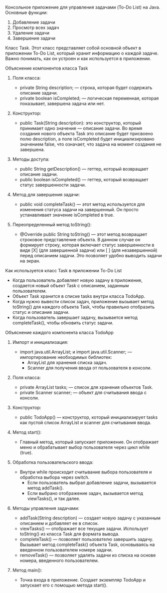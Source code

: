 Консольное приложение для управления задачами (To-Do List) на Java. 
Основные функции:
1. Добавление задачи
2. Просмотр всех задач
3. Удаление задачи
4. Завершение задачи

Класс Task. Этот класс представляет собой основной объект в приложении To-Do List, который хранит информацию о каждой задаче. Важно понимать, как он устроен и как используется в приложении.

Объяснение компонентов класса Task
1. Поля класса:
    - private String description; — строка, которая будет содержать описание задачи.
    - private boolean isCompleted; — логическая переменная, которая показывает, завершена задача или нет.

2. Конструктор:
    - public Task(String description): это конструктор, который принимает одно значение — описание задачи. Во время создания нового объекта Task это описание будет присвоено полю description, а поле isCompleted будет инициализировано значением false, что означает, что задача на момент создания не завершена.

3. Методы доступа:
    - public String getDescription() — геттер, который возвращает описание задачи.
    - public boolean isCompleted() — геттер, который возвращает статус завершенности задачи.

4. Метод для завершения задачи:
    - public void completeTask() — этот метод используется для изменения статуса задачи на завершенный. Он просто устанавливает значение isCompleted в true.

5. Переопределенный метод toString():
    - @Override public String toString() — этот метод возвращает строковое представление объекта. В данном случае он формирует строку, которая включает статус завершенности в виде [X] (для завершенной задачи) или [ ] (для незавершенной) перед описанием задачи. Это позволяет удобно выводить задачи на экран.

Как используется класс Task в приложении To-Do List
- Когда пользователь добавляет новую задачу в приложение, создается новый объект Task с описанием, заданным пользователем.
- Объект Task хранится в списке tasks внутри класса TodoApp.
- Когда нужно вывести список задач, приложение вызывает метод toString() для каждого объекта Task, чтобы правильно отобразить статус и описание задачи.
- Когда пользователь завершает задачу, вызывается метод completeTask(), чтобы обновить статус задачи.


Объяснение каждого компонента класса TodoApp
1. Импорт и инициализация:
    - import java.util.ArrayList; и import java.util.Scanner; — импортирование необходимых библиотек:
        - ArrayList для хранения списка задач.
        - Scanner для получения ввода от пользователя в консоли.

2. Поля класса:
    - private ArrayList<Task> tasks; — список для хранения объектов Task.
    - private Scanner scanner; — объект для считывания ввода с консоли.

3. Конструктор:
    - public TodoApp() — конструктор, который инициализирует tasks как пустой список ArrayList и scanner для считывания ввода.

4. Метод start():
    - Главный метод, который запускает приложение. Он отображает меню и обрабатывает выбор пользователя через цикл while (true).

5. Обработка пользовательского ввода:
    - Внутри while происходит считывание выбора пользователя и обработка выбора через switch.
        - Если пользователь выбрал добавление задачи, вызывается метод addTask().
        - Если выбрано отображение задач, вызывается метод viewTasks(), и так далее.

6. Методы управления задачами:
    - addTask(String description) — создает новую задачу с указанным описанием и добавляет ее в список.
    - viewTasks() — отображает все текущие задачи. Использует toString() из класса Task для формата вывода.
    - completeTask() — позволяет пользователю завершить задачу. Вызывает метод completeTask() объекта Task, основываясь на введенном пользователем номере задачи.
    - removeTask() — позволяет удалять задачи из списка на основе номера, введенного пользователем.

7. Метод main():
    - Точка входа в приложение. Создает экземпляр TodoApp и запускает его с помощью метода start().


